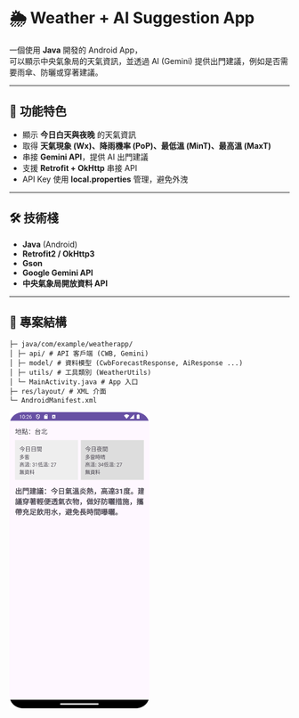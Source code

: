 ﻿# 🌦️ Weather + AI Suggestion App

一個使用 **Java** 開發的 Android App，  
可以顯示中央氣象局的天氣資訊，並透過 AI (Gemini) 提供出門建議，例如是否需要雨傘、防曬或穿著建議。

---

## 📌 功能特色
- 顯示 **今日白天與夜晚** 的天氣資訊
- 取得 **天氣現象 (Wx)、降雨機率 (PoP)、最低溫 (MinT)、最高溫 (MaxT)**
- 串接 **Gemini API**，提供 AI 出門建議
- 支援 **Retrofit + OkHttp** 串接 API
- API Key 使用 **local.properties** 管理，避免外洩

---

## 🛠️ 技術棧
- **Java** (Android)
- **Retrofit2 / OkHttp3**
- **Gson**
- **Google Gemini API**
- **中央氣象局開放資料 API**

---

## 📂 專案結構
```app/
├─ java/com/example/weatherapp/
│ ├─ api/ # API 客戶端 (CWB, Gemini)
│ ├─ model/ # 資料模型 (CwbForecastResponse, AiResponse ...)
│ ├─ utils/ # 工具類別 (WeatherUtils)
│ └─ MainActivity.java # App 入口
├─ res/layout/ # XML 介面
└─ AndroidManifest.xml
```
<img src="app/src/main/res/Screenshot.png" width= "50%">

